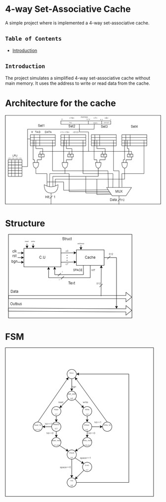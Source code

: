 # 4-way Set-Associative Cache

A simple project where is implemented a 4-way set-associative cache.


## `Table of Contents`

- [Introduction](#introduction)


## `Introduction`

The project simulates a simplified 4-way set-associative cache without main memory. 
It uses the address to write or read data from the cache.

# Architecture for the cache
![Cache](Structure_and_FSM/Cache.png)

# Structure

![Structure](Structure_and_FSM/Struct.png)

# FSM

![FSM](Structure_and_FSM/FSM.png)

